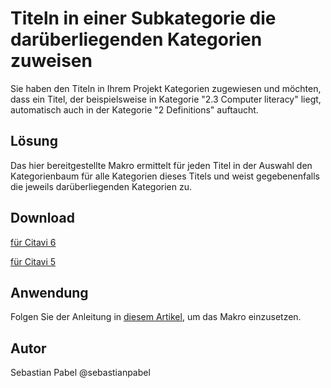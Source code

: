 # Titeln in einer Subkategorie die darüberliegenden Kategorien zuweisen

Sie haben den Titeln in Ihrem Projekt Kategorien zugewiesen und möchten, dass ein Titel, der beispielsweise in Kategorie "2.3 Computer literacy" liegt, automatisch auch in der Kategorie "2 Definitions" auftaucht.

## Lösung
Das hier bereitgestellte Makro ermittelt für jeden Titel in der Auswahl den Kategorienbaum für alle Kategorien dieses Titels und weist gegebenenfalls die jeweils darüberliegenden Kategorien zu.

## Download
[für Citavi 6](C6_Add_ParentCategories_To_Reference.cs)

[für Citavi 5](C5_Add_ParentCategories_To_Reference.cs)


## Anwendung
Folgen Sie der Anleitung in [diesem Artikel](/readme.de.md), um das Makro einzusetzen.

## Autor
Sebastian Pabel @sebastianpabel